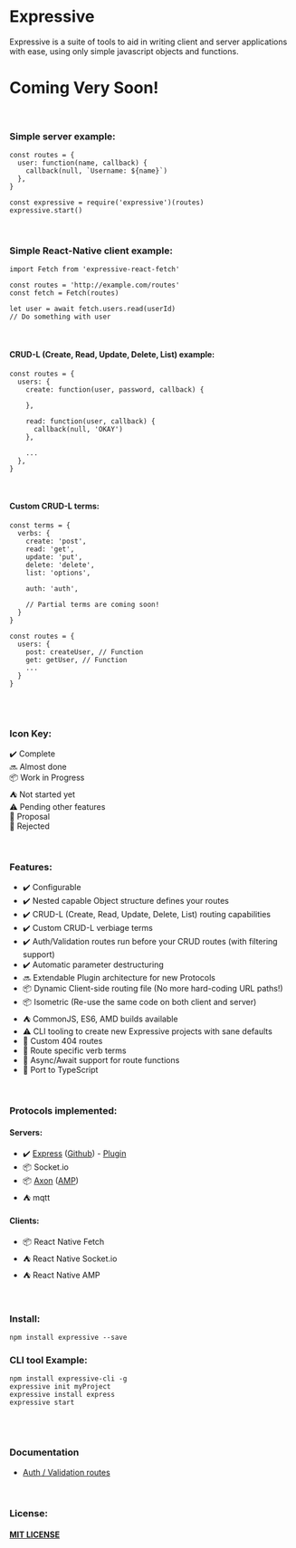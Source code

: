 # Expressive
Expressive is a suite of tools to aid in writing client and server applications with ease, using only simple javascript objects and functions.

# Coming Very Soon! #
<br>


### Simple server example: ###

    const routes = {
      user: function(name, callback) {
        callback(null, `Username: ${name}`)
      },
    }
    
    const expressive = require('expressive')(routes)
    expressive.start()
    
<br>

### Simple React-Native client example: ###

    import Fetch from 'expressive-react-fetch'
    
    const routes = 'http://example.com/routes'
    const fetch = Fetch(routes)
    
    let user = await fetch.users.read(userId)
    // Do something with user 
    
<br>

#### CRUD-L (Create, Read, Update, Delete, List) example: ####
    const routes = {
      users: {
        create: function(user, password, callback) {
    
        },
    
        read: function(user, callback) {
          callback(null, 'OKAY')
        },
    
        ...
      },
    }

<br>

####  Custom CRUD-L terms: #### 

    const terms = {
      verbs: {
        create: 'post',
        read: 'get',
        update: 'put',
        delete: 'delete',
        list: 'options',
        
        auth: 'auth',
        
        // Partial terms are coming soon!
      }
    }

    const routes = {
      users: {
        post: createUser, // Function
        get: getUser, // Function
        ...
      }
    }

<br>
<br>

### Icon Key: ###
:heavy_check_mark: Complete <br>
:soon: Almost done <br>
📦 Work in Progress <br>
:tent: Not started yet <br>
:warning: Pending other features <br>
:speech_balloon: Proposal <br>
:no_entry_sign: Rejected <br>

<br>

### Features: ### 
- :heavy_check_mark: Configurable
- :heavy_check_mark: Nested capable Object structure defines your routes
- :heavy_check_mark: CRUD-L (Create, Read, Update, Delete, List) routing capabilities
- :heavy_check_mark: Custom CRUD-L verbiage terms
- :heavy_check_mark: Auth/Validation routes run before your CRUD routes (with filtering support)
- :heavy_check_mark: Automatic parameter destructuring
- :soon: Extendable Plugin architecture for new Protocols
- 📦 Dynamic Client-side routing file (No more hard-coding URL paths!)
- 📦 Isometric (Re-use the same code on both client and server)
- :tent: CommonJS, ES6, AMD builds available
- :warning: CLI tooling to create new Expressive projects with sane defaults
- :speech_balloon: Custom 404 routes
- :speech_balloon: Route specific verb terms
- :speech_balloon: Async/Await support for route functions
- :speech_balloon: Port to TypeScript

<br>

### Protocols implemented: ### 
#### Servers: ####
- :heavy_check_mark: [Express](https://expressjs.com) ([Github](https://github.com/expressjs/express)) - [Plugin](https://github.com/bugs181/expressive-express)
- 📦 Socket.io
- 📦 [Axon](https://github.com/tj/axon) ([AMP](https://github.com/tj/node-amp-message))
- :tent: mqtt

#### Clients: ####
- 📦 React Native Fetch
- :tent: React Native Socket.io
- :tent: React Native AMP

<br>

### Install: ###
    npm install expressive --save

### CLI tool Example: ###
    npm install expressive-cli -g
    expressive init myProject
    expressive install express
    expressive start

<br>
<br>

### Documentation ###
- [Auth / Validation routes]()
<br>

### License: ###
#### [MIT LICENSE](https://github.com/bugs181/Expressive/blob/master/LICENSE) ####
